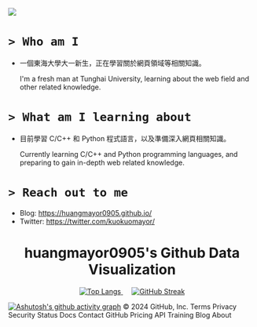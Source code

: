 ![](https://komarev.com/ghpvc/?username=huangmayor0905)

# `> Who am I`

- 一個東海大學大一新生，正在學習關於網頁領域等相關知識。

  I'm a fresh man at Tunghai University, learning about the web field and other related knowledge.

# `> What am I learning about`

- 目前學習 C/C++ 和 Python 程式語言，以及準備深入網頁相關知識。

  Currently learning C/C++ and Python programming languages, and preparing to gain in-depth web related knowledge.

# `> Reach out to me`

- Blog: https://huangmayor0905.github.io/
- Twitter: https://twitter.com/kuokuomayor/

<h1 align="center">huangmayor0905's Github Data Visualization</h1>
<p align="center">
  <a href="https://github.com/DenverCoder1/github-readme-streak-stats">
    <img title="Top Langs" src="https://github-readme-stats.vercel.app/api/top-langs/?username=huangmayor0905&hide=html,css,javascript&langs_count=8&theme=react"/>
  </a>
  </a>&emsp;</a>
  <a href="https://git.io/streak-stats"><img src="https://streak-stats.demolab.com?user=huangmayor0905&theme=transparent&mode=weekly&card_width=500&background=282C34&border=EBEBEB&stroke=EBEBEB&ring=00E7FF&fire=00E7FF&currStreakNum=00E7FF&sideNums=00E7FF&currStreakLabel=EBEBEB&sideLabels=EBEBEB&dates=75AFEB" alt="GitHub Streak" /></a>
</p>

<!-- ![snake gif](https://github.com/huangmayor0905/huangmayor0905/blob/output/github-contribution-grid-snake.svg#gh-dark-mode-only) -->
[![Ashutosh's github activity graph](https://github-readme-activity-graph.vercel.app/graph?username=huangmayor0905&theme=react)](https://github.com/ashutosh00710/github-readme-activity-graph)
© 2024 GitHub, Inc. Terms Privacy Security Status Docs Contact GitHub Pricing API Training Blog About
